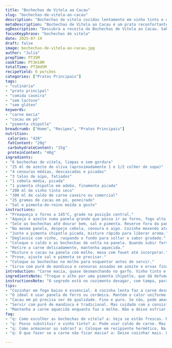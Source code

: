 ```yaml
---
title: "Bochechas de Vitela ao Cacau"
slug: "bochechas-de-vitela-ao-cacau"
description: "Bochechas de vitela cozidas lentamente em vinho tinto e caldo, com toque de cacau em pó e toque de chipotle defumado. Servidas com purê de mandioca e cenouras caramelizadas. Refeição sem lactose, sem glúten, sem ovos e sem nozes. Tempo longo de cozimento para desmanchar a carne, sabor profundo e textura macia. Uso de chili chipotle substitui alho para um leve toque defumado. Ideal para quem quer um prato reconfortante e diferente, unindo sabores terrosos e amargos do cacau com a suavidade da vitela."
metaDescription: "Bochechas de Vitela ao Cacau é um prato reconfortante, com sabor intenso e textura macia. Ideal para noites frias em família."
ogDescription: "Descubra a receita de Bochechas de Vitela ao Cacau. Sabor profundo e diferente, perfeita para reunir a família em uma refeição aconchegante."
focusKeyphrase: "bochechas de vitela"
date: 2025-07-19
draft: false
image: bochechas-de-vitela-ao-cacau.jpg
author: "Julia"
prepTime: PT35M
cookTime: PT3H10M
totalTime: PT3H45M
recipeYield: 6 porções
categories: ["Pratos Principais"]
tags:
- "culinária"
- "prato principal"
- "comida caseira"
- "sem lactose"
- "sem glúten"
keywords:
- "carne macia"
- "cacau em pó"
- "pimenta chipotle"
breadcrumb: ["Home", "Recipes", "Pratos Principais"]
nutrition: 
 calories: "420"
 fatContent: "20g"
 carbohydrateContent: "15g"
 proteinContent: "40g"
ingredients:
- "6 bochechas de vitela, limpas e sem gordura"
- "25 ml de azeite de oliva (aproximadamente 1 e 1/2 colher de sopa)"
- "4 cenouras médias, descascadas e picadas"
- "3 talos de aipo, fatiados"
- "1 cebola média, picada"
- "1 pimenta chipotle em adobo, finamente picada"
- "200 ml de vinho tinto seco"
- "300 ml de caldo de carne caseiro ou comercial"
- "25 gramas de cacau em pó, peneirado"
- "Sal e pimenta-do-reino moída a gosto"
instructions:
- "Preaqueça o forno a 145°C, grade na posição central."
- "Aqueça o azeite numa panela grande que possa ir ao forno, fogo alto."
- "Sele as bochechas até dourar bem, sal e pimenta. Reserve fora da panela."
- "Na mesma panela, despeje cebola, cenoura e aipo. Cozinhe mexendo até amolecer, cerca de 6 minutos."
- "Junte a pimenta chipotle picada, misture rápido para liberar aroma."
- "Deglaceie com vinho, raspando o fundo para soltar o sabor grudado."
- "Coloque o caldo e as bochechas de volta na panela. Quando subir fervura, tampe e leve ao forno por 3 horas e 10 minutos."
- "Retire a carne delicadamente, mantenha aquecida."
- "Misture o cacau na panela com molho, mexa com fouet até incorporar."
- "Prove, ajuste sal e pimenta se precisar."
- "Coloque as bochechas no molho para esquentar antes de servir."
- "Sirva com purê de mandioca e cenouras assadas em azeite e ervas finas."
introduction: "Carne macia, quase desmanchando no garfo. Vinho tinto e caldo trazendo fundo aromático. Cacau não é só doce, traz amargor e profundidade, um toque raro. Temperado com chipotle, picância defumada inesperada, quase esquenta o prato. O cozimento lento deixa tudo fundido. Cenouras e aipo dão base, umidade na medida. Purê de mandioca entra como contraponto suave e tradicional brasileiro. Nada enjoativo, tudo intenso, simples. Sem leite, sem glúten, só sabor e textura. Perfeito para reunião familiar numa noite fria, com pão rústico ao lado, para deixar molhadinho. Gosto rústico, com cara de comida de fazenda, que acalma e enche o coração."
ingredientsNote: "Troque o alho por uma pimenta chipotle, que dá defumado e uma leve ardência sobrenatural. O vinho pode ser um seco nacional, como um Merlot brasileiro, facilmente encontrado. O caldo, se puder, faça caseiro, para sabor mais genuíno, mas caldo industrial funciona também se não tiver tempo. Menos óleo e mais gordura da carne diminui colheradas pesadas na boca. Cenouras substituem aipo por ajudar a dar doçura e frescor, equilibrando amargor do cacau. Cacau em pó precisa estar fino e sem impurezas para não morder demais o sabor. Salgue pouco no início para não correr o risco, sou grupo mão leve, corro risco depois para acertar. Vitela fresca é chave. Pode pedir na casa de carnes."
instructionsNote: "O segredo está no cozimento devagar, com tampa, para a carne absorver líquido e sabor. Selar tudo antes confere textura e cor, sela os sucos. A panela deve suportar forno e ser funda, para evitar secar o caldo. Virar as bochechas às vezes deixa opção, mas não obrigatório. O cacau no final, nunca antes—se não, amarga e cobre sabor. Mexa vigoroso para não empelotar. O molho deve ficar espesso, mas não seco, para envolver a carne. Purê simples e cenouras assadas fazem contraste, evite sobrecarregar o prato. Sirva quente, na hora. Frio perde graça. Participar da preparação é experiência, vale cada minuto e cheiro. Alguém lembra uma panela de barro? Ainda melhor."
tips:
- "Cozinhar em fogo baixo é essencial. A cozinha lenta faz a carne desmanchar. Não apresse. Adicione temperos no final. Isso garante um sabor mais profundo. As bochechas devem ser frescas. Isso faz a diferença. O caldo caseiro é o melhor. Pode usar industrial se precisar. Mas o gosto não é o mesmo. Melhor ainda se tiver ervas frescas."
- "O ideal é usar panela de ferro ou cerâmica. Mantém o calor uniforme. O tempo de cozimento é longo, mas vale a pena. Verifique se a carne está macia antes de tirar. Use um garfo. Se não desmanchar, deixe mais tempo. Não tenha medo de ajustar o sal. Sempre prove. Isso é fundamental para o prato ficar equilibrado."
- "Cacau em pó precisa ser de qualidade. Fino e puro. Se não, pode amargar. Mexa bem no molho. Para não empelotar. O chipotle traz uma picância. Um leve toque defumado. Ótimo para quem gosta de sabor intenso. Se não encontrar, pode substituir por outra pimenta. Mas não vai ser a mesma coisa. Cacau e chipotle juntos é uma combinação rara."
- "Servir com purê de mandioca é tradicional. Mas cuidado com a consistência. Não deixe muito líquido. As cenouras caramelizadas contrastam bem. Assim, não sobrecarrega o prato. Isso deixa tudo mais leve. E não esqueça do pão. Um bom pão rústico é fundamental. Para acompanhar o molho e a carne. A refeição deve ser aquecida antes de servir."
- "Mantenha a carne aquecida enquanto faz o molho. Não a deixe esfriar, perde textura. O molho deve ser espesso, envolvente. Isso é que traz sabor. Se ficar muito seco, adicione um pouco de caldo. Experimente e ajuste. A apresentação é importante, mas não exagera. Um prato simples, mas com um toque de sofisticação."
faq:
- "q: Como escolher as bochechas de vitela? a: Veja se estão frescas. Mantenha a gordura. Isso ajuda na umidade. Peça na casa de carnes. Pergunte sobre a origem. Isso garante qualidade."
- "q: Posso substituir o vinho tinto? a: Pode usar caldo de carne. Mas o sabor muda. Tente manter o vinho como opção. Para molho mais rico. Mais intensidade para o prato."
- "q: Como armazenar as sobras? a: Coloque em recipiente hermético. Na geladeira dura dois dias. Pode congelar também. Mas, o ideal é consumir fresco. O sabor se perde se esquentar muito."
- "q: O que fazer se a carne não ficar macia? a: Deixe cozinhar mais. O cozimento é longo. Não tenha pressa. Cheque a temperatura interna. Deve estar bem acima de 70 graus. A carne se desmancha quando bem cozida."

---
```

